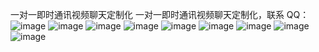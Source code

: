一对一即时通讯视频聊天定制化
一对一即时通讯视频聊天定制化，联系
QQ：
![image](http://ichatcat.com/maoyin/113.png)
![image](http://ichatcat.com/maoyin/115.png)
![image](http://ichatcat.com/maoyin/116.png)
![image](http://ichatcat.com/maoyin/117.png)
![image](http://ichatcat.com/maoyin/118.png)
![image](http://ichatcat.com/maoyin/119.png)
![image](http://ichatcat.com/maoyin/222.png)
![image](http://ichatcat.com/maoyin/1120.png)
![image](http://ichatcat.com/maoyin/1121.png)
